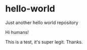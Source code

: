 # hello-world
Just another hello world repository

Hi humans!

This is a test, it's super legit. Thanks.
